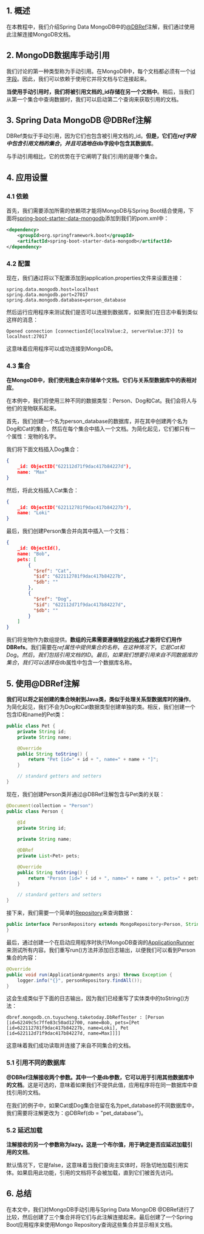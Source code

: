 ## 1. 概述

在本教程中，我们介绍Spring Data MongoDB中的[@DBRef]()注解，我们通过使用此注解连接MongoDB文档。

## 2. MongoDB数据库手动引用

我们讨论的第一种类型称为手动引用。在MongoDB中，每个文档都必须有一个[id字段]()。因此，我们可以依赖于使用它并将文档与它连接起来。

**当使用手动引用时，我们将被引用文档的_id存储在另一个文档中**。稍后，当我们从第一个集合中查询数据时，我们可以启动第二个查询来获取引用的文档。

## 3. Spring Data MongoDB @DBRef注解

DBRef类似于手动引用，因为它们也包含被引用文档的_id。**但是，它们在$ref字段中包含引用文档的集合，并且可选地在$db字段中包含其数据库**。

与手动引用相比，它的优势在于它阐明了我们引用的是哪个集合。

## 4. 应用设置

### 4.1 依赖

首先，我们需要添加所需的依赖项才能将MongoDB与Spring Boot结合使用，下面将[spring-boot-starter-data-mongodb](https://mvnrepository.com/artifact/org.springframework.boot/spring-boot-starter-data-mongodb)添加到我们的pom.xml中：

```xml
<dependency>
    <groupId>org.springframework.boot</groupId>
    <artifactId>spring-boot-starter-data-mongodb</artifactId>
</dependency>
```

### 4.2 配置

现在，我们通过将以下配置添加到application.properties文件来设置连接：

```properties
spring.data.mongodb.host=localhost
spring.data.mongodb.port=27017
spring.data.mongodb.database=person_database
```

然后运行应用程序来测试我们是否可以连接到数据库，如果我们在日志中看到类似这样的消息：

```shell
Opened connection [connectionId{localValue:2, serverValue:37}] to localhost:27017
```

这意味着应用程序可以成功连接到MongoDB。

### 4.3 集合

**在MongoDB中，我们使用[集合](https://docs.mongodb.com/manual/core/databases-and-collections/#collections)来存储单个文档。它们与关系型数据库中的表相对应**。

在本例中，我们将使用三种不同的数据类型：Person、Dog和Cat。我们会将人与他们的宠物联系起来。

首先，我们创建一个名为person_database的数据库，并在其中创建两个名为Dog和Cat的集合，然后在每个集合中插入一个文档。为简化起见，它们都只有一个属性：宠物的名字。

我们将下面文档插入Dog集合：

```json
{
    _id: ObjectID("622112d71f9dac417b84227d"), 
    name: "Max"
}
```

然后，将此文档插入Cat集合：

```json
{
    _id: ObjectID("622112781f9dac417b84227b"),
    name: "Loki"
}
```

最后，我们创建Person集合并向其中插入一个文档：

```json
{
    _id: ObjectId(),
    name: "Bob",
    pets: [
        {
          "$ref": "Cat",
          "$id": "622112781f9dac417b84227b",
          "$db": ""
        },    
        {
          "$ref": "Dog",
          "$id": "622112d71f9dac417b84227d",
          "$db": ""
        }
    ]
}
```

我们将宠物作为数组提供。**数组的元素需要遵循[特定的格式](https://docs.mongodb.com/manual/reference/database-references/#format)才能将它们用作DBRefs**。我们需要在$ref属性中提供集合的名称，在这种情况下，它是Cat和Dog。然后，我们包括引用文档的ID。最后，如果我们想要引用来自不同数据库的集合，我们可以选择在$db属性中包含一个数据库名称。

## 5. 使用@DBRef注解

**我们可以将之前创建的集合映射到Java类，类似于处理关系型数据库时的操作**。为简化起见，我们不会为Dog和Cat数据类型创建单独的类。相反，我们创建一个包含ID和name的Pet类：

```java
public class Pet {
    private String id;
    private String name;

    @Override 
    public String toString() {
        return "Pet [id=" + id + ", name=" + name + "]";
    }

    // standard getters and setters
}
```

现在，我们创建Person类并通过@DBRef注解包含与Pet类的关联：

```java
@Document(collection = "Person")
public class Person {

    @Id
    private String id;
    
    private String name;

    @DBRef
    private List<Pet> pets;

    @Override 
    public String toString() {
        return "Person [id=" + id + ", name=" + name + ", pets=" + pets + "]";
    }

    // standard getters and setters
}
```

接下来，我们需要一个简单的[Repository]()来查询数据：

```java
public interface PersonRepository extends MongoRepository<Person, String> {
}
```

最后，通过创建一个在启动应用程序时执行MongoDB查询的[ApplicationRunner]()来测试所有内容。我们重写run()方法并添加日志输出，以便我们可以看到Person集合的内容：

```java
@Override
public void run(ApplicationArguments args) throws Exception {
    logger.info("{}", personRepository.findAll());
}
```

这会生成类似于下面的日志输出，因为我们已经重写了实体类中的toString()方法：

```shell
dbref.mongodb.cn.tuyucheng.taketoday.DbRefTester : [Person [id=62249c5c7ffe83c50ad12700, name=Bob, pets=[Pet [id=622112781f9dac417b84227b, name=Loki], Pet [id=622112d71f9dac417b84227d, name=Max]]]]
```

这意味着我们成功读取并连接了来自不同集合的文档。

### 5.1 引用不同的数据库

**@DBRef注解接收两个参数。其中一个是db参数，它可以用于引用其他数据库中的文档**。这是可选的，意味着如果我们不提供此值，应用程序将在同一数据库中查找引用的文档。

在我们的例子中，如果Cat或Dog集合驻留在名为pet_database的不同数据库中，我们需要将注解更改为：@DBRef(db = "pet_database")。

### 5.2 延迟加载

**注解接收的另一个参数称为lazy。这是一个布尔值，用于确定是否应延迟加载引用的文档**。

默认情况下，它是false，这意味着当我们查询主实体时，将急切地加载引用实体。如果启用此功能，引用的文档将不会被加载，直到它们被首先访问。

## 6. 总结

在本文中，我们对MongoDB手动引用与Spring Data MongoDB @DBRef进行了比较，然后创建了三个集合并将它们与此注解连接起来。最后创建了一个Spring Boot应用程序来使用Mongo Repository查询这些集合并显示相关文档。
